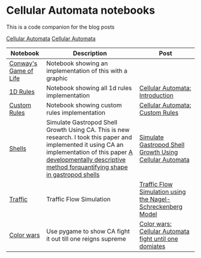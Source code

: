# Cellular Automata notebooks

This is a code companion for the blog posts

[Cellular Automata](http://programmer.ie/post/ca/)
[Cellular Automata](http://programmer.ie/post/ca1/)



| Notebook | Description | Post|
| ----- | ----- | ----- |
|[Conway's Game of Life](/notebooks/conways_game_of_life.ipynb)| Notebook showing an implementation of this with a graphic|  |
|[1D Rules](/notebooks/rules.ipynb)| Notebook showing all 1d rules implementation|[Cellular Automata: Introduction](http://programmer.ie/post/ca/) |
|[Custom Rules](/notebooks/custom.ipynb)| Notebook showing custom rules implementation|[Cellular Automata: Custom Rules](http://programmer.ie/post/ca01/) |
|[Shells](/notebooks/shells.ipynb) | Simulate Gastropod Shell Growth Using CA. This is new research. I took this paper and implemented it using CA an implementation of this paper [A developmentally descriptive method forquantifying shape in gastropod shells](https://royalsocietypublishing.org/doi/epdf/10.1098/rsif.2019.0721)  |[Simulate Gastropod Shell Growth Using Cellular Automata](http://programmer.ie/post/shell/) |
|[Traffic](/notebooks/traffic.ipynb)|Traffic Flow Simulation|[Traffic Flow Simulation using the Nagel-Schreckenberg Model](http://programmer.ie/post/traffic/)|
|[Color wars](/notebooks/color_wars.ipynb) | Use pygame to show CA fight it out till one reigns supreme | [Color wars: Cellular Automata fight until one domiates](http://programmer.ie/post/color_wars/) |



